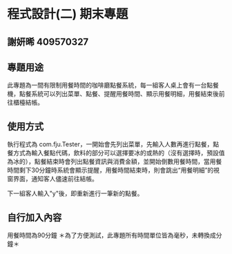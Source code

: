 # 程式設計(二) 期末專題
## 謝妍晞 409570327

## 專題用途
此專題為一間有限制用餐時間的咖啡廳點餐系統，每一組客人桌上會有一台點餐機，點餐系統可以列出菜單、點餐、提醒用餐時間、顯示用餐明細，用餐結束後前往櫃檯結帳。

## 使用方式
執行程式為 com.fju.Tester，一開始會先列出菜單，先輸入人數再進行點餐，點餐方式為輸入餐點代碼，飲料的部分可以選擇要冰的或熱的（沒有選擇時，預設值為冰的），點餐結束時會列出點餐資訊與消費金額，並開始倒數用餐時間，當用餐時間剩下30分鐘時系統會顯示提醒，用餐時間結束時，則會跳出“用餐明細”的視窗界面，通知客人儘速前往結帳。

下一組客人輸入"y"後，即重新進行一筆新的點餐。

## 自行加入內容
用餐時間為90分鐘
＊為了方便測試，此專題所有時間單位皆為毫秒，未轉換成分鐘＊